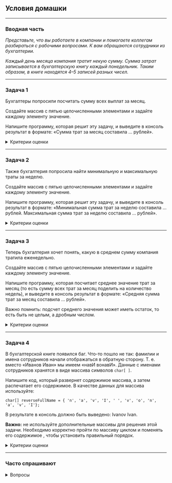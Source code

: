 ## Условия домашки

---
### Вводная часть
_Представьте, что вы работаете в компании и помогаете коллегам разбираться с рабочими вопросами. К вам обращаются сотрудники из бухгалтерии._

_Каждый день месяца компания тратит некую сумму. Сумма затрат записывается в бухгалтерскую книгу каждый понедельник. Таким образом, в книге находятся 4–5 записей разных чисел._

---
### Задача 1
Бухгалтеры попросили посчитать сумму всех выплат за месяц.

Создайте массив с пятью целочисленными элементами и задайте каждому элементу значение.

Напишите программу, которая решит эту задачу, и выведите в консоль результат в формате: «Сумма трат за месяц составила … рублей».
<details>
  <summary>Критерии оценки</summary>

- Создан и заполнен массив с целочисленными значениями с пятью элементами.
- Вычисления выполнили корректно.
- Результат вычислений вывели в консоль.
- Код написали без ошибок.
- Выполнили все условия задания.
</details>

---
### Задача 2
Также бухгалтерия попросила найти минимальную и максимальную траты за неделю.

Создайте массив с пятью целочисленными элементами и задайте каждому элементу значение.

Напишите программу, которая решит эту задачу, и выведите в консоль результат в формате: «Минимальная сумма трат за неделю составила … рублей. Максимальная сумма трат за неделю составила … рублей».
<details>
  <summary>Критерии оценки</summary>

- Создан и заполнен массив с целочисленными значениями с пятью элементами.
- Минимальное значение нашли корректно.
- Максимальное значение нашли корректно.
- При изменении данных массива код работает корректно и выводит верный результат.
- Результат программы вывели в консоль согласно условию задания.
</details>

---
### Задача 3
Теперь бухгалтерия хочет понять, какую в среднем сумму компания тратила еженедельно.

Создайте массив с пятью целочисленными элементами и задайте каждому элементу значение.

Напишите программу, которая посчитает среднее значение трат за месяц (то есть сумму всех трат за месяц поделить на количество недель), и выведите в консоль результат в формате: «Средняя сумма трат за месяц составила … рублей».

Важно помнить: подсчет среднего значения может иметь остаток, то есть быть не целым, а дробным числом.
<details>
  <summary>Критерии оценки</summary>

- Создан и заполнен массив с целочисленными значениями с пятью элементами.
- Среднюю сумму трат нашли корректно.
- При изменении данных массива программа работает корректно и выдает верный результат.
- В коде учтено, что средняя сумма трат может быть как целым, так и дробным числом.
</details>

---
### Задача 4
В бухгалтерской книге появился баг. Что-то пошло не так: фамилии и имена сотрудников начали отображаться в обратную сторону. Т. е. вместо «Иванов Иван» мы имеем «навИ вонавИ». Данные с именами сотрудников хранятся в виде массива символов
```char[ ]```.

Напишите код, который развернет содержимое массива, а затем распечатает его содержимое. В качестве данных для массива используйте:

```char[] reverseFullName = { 'n', 'a', 'v', 'I', ' ', 'v', 'o', 'n', 'a', 'v', 'I'};```

В результате в консоль должно быть выведено: Ivanov Ivan.

__Важно:__ не используйте дополнительные массивы для решения этой задачи. Необходимо корректно пройти по массиву циклом и поменять его содержимое , чтобы установить правильный порядок.
<details>
  <summary>Критерии оценки</summary>

- Для решения задачи не использовали дополнительный массив.
- Для решения использовали цикл.
- Написанный код выводит в консоль корректные данные.
</details>

---
### Часто спрашивают
<details>
  <summary>Вопросы</summary>

- В первом задании написано, что нужно скопировать метод со случайными числами, там уже задан массив arr. В итоге нужно новый массив создавать или можно ссылаться на
```arr```?
<details>
  <summary>Ответ</summary>

Подразумевается, что
```generateRandomArray()```
можно использовать для генерации массива для каждого отдельного задания. То есть для первой задачи делаем так:

```int[] arr = generateRandomArray();```

Затем можно переопределить значение данной переменной для каждого следующего задания аналогичным образом:

```arr = generateRandomArray();```
</details>

- Задание № 2 на поиск минимальной траты за день нужно решить без применения сортировки массива? Имею в виду, что из библиотеки метод 
```sort```.
<details>
  <summary>Ответ</summary>

Алгоритм решения задачи аналогичен нахождению максимального значения в массиве, как было показано в видео, поэтому методы из библиотеки Java применять не нужно.
</details>

- При сортировке массива меняются ли значения в индексах? Или меняется исключительно порядок постановки индекса при выводе в консоль значений?
<details>
  <summary>Ответ</summary>

Индексы остаются на местах, меняются элементы по позициям.
</details>

- Разные массивы (
```int[ ]```, 
```float[ ]```
 и другое) нельзя положить в один аргумент функции?
<details>
  <summary>Ответ</summary>

Так как типы данных разные, то это можно сделать только перегрузкой метода, как сделано в том же __java.util.Arrays.__
</details>
</details>